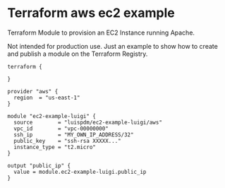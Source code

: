# Terraform aws ec2 example
Terraform Module to provision an EC2 Instance running Apache.

Not intended for production use. Just an example to show how to create and publish a module on the Terraform Registry.

```hcl
terraform {

}

provider "aws" {
  region  = "us-east-1"
}

module "ec2-example-luigi" {
  source        = "luispdm/ec2-example-luigi/aws"
  vpc_id        = "vpc-00000000"
  ssh_ip        = "MY_OWN_IP_ADDRESS/32"
  public_key    = "ssh-rsa XXXXX..."
  instance_type = "t2.micro"
}

output "public_ip" {
  value = module.ec2-example-luigi.public_ip
}
```